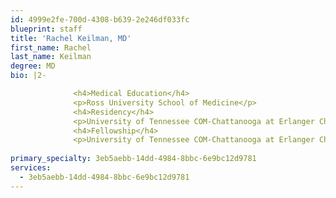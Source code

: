 ```yaml
---
id: 4999e2fe-700d-4308-b639-2e246df033fc
blueprint: staff
title: 'Rachel Keilman, MD'
first_name: Rachel
last_name: Keilman
degree: MD
bio: |2-

              <h4>Medical Education</h4>
              <p>Ross University School of Medicine</p>
              <h4>Residency</h4>
              <p>University of Tennessee COM-Chattanooga at Erlanger Children's Hospital</p>
              <h4>Fellowship</h4>
              <p>University of Tennessee COM-Chattanooga at Erlanger Children's Hospital</p>
          
primary_specialty: 3eb5aebb-14dd-4984-8bbc-6e9bc12d9781
services:
  - 3eb5aebb-14dd-4984-8bbc-6e9bc12d9781
---
```

